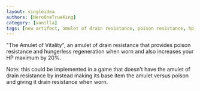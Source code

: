 ```yaml
---
layout: singleidea
authors: [NeroOneTrueKing]
category: [vanilla]
tags: [new artifact, amulet of drain resistance, poison resistance, hp regeneration, hit point maximum]
---
```

"The Amulet of Vitality", an amulet of drain resistance that provides poison
resistance and hungerless regeneration when worn and also increases your HP
maximum by 20%.

Note: this could be implemented in a game that doesn't have the amulet of drain
resistance by instead making its base item the amulet versus poison and giving
it drain resistance when worn.
